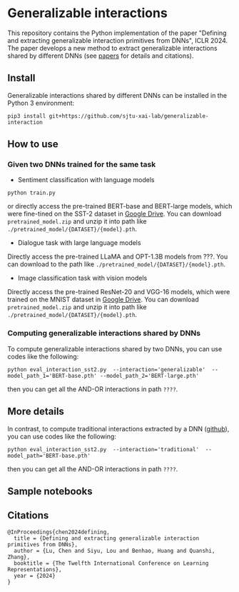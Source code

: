 # Generalizable interactions
This repository contains the Python implementation of the paper "Defining and extracting generalizable interaction primitives from DNNs", ICLR 2024. The paper develops a new method to extract generalizable interactions shared by different DNNs (see [papers](https://arxiv.org/abs/2401.16318) for details and citations).

## Install
Generalizable interactions shared by different DNNs can be installed in the Python 3 environment:

```
pip3 install git+https://github.com/sjtu-xai-lab/generalizable-interaction
```


## How to use 
### Given two DNNs trained for the same task
- Sentiment classification with language models
```
python train.py
```
or directly access the pre-trained BERT-base and BERT-large models, which were fine-tined on the SST-2 dataset in [Google Drive](https://drive.google.com/file/d/18NWWTXVvs6izdjj3fbEPNgsZqQw61WuA/view?usp=sharing). You can download `pretrained_model.zip` and unzip it into path like ```./pretrained_model/{DATASET}/{model}.pth```.

- Dialogue task with large language models

Directly access the pre-trained LLaMA and OPT-1.3B models from ???. You can download to the path like ```./pretrained_model/{DATASET}/{model}.pth```.


- Image classification task with vision models

Directly access the pre-trained ResNet-20 and VGG-16 models, which were trained on the MNIST dataset in [Google Drive](https://drive.google.com/file/d/18NWWTXVvs6izdjj3fbEPNgsZqQw61WuA/view?usp=sharing). You can download `pretrained_model.zip` and unzip it into path like ```./pretrained_model/{DATASET}/{model}.pth```.




### Computing generalizable interactions shared by DNNs
To compute generalizable interactions shared by two DNNs, you can use codes like the following:

```
python eval_interaction_sst2.py  --interaction='generalizable'  --model_path_1='BERT-base.pth' --model_path_2='BERT-large.pth'
```

then you can get all the AND-OR interactions in path `????`.




## More details

In contrast, to compute traditional interactions extracted by a DNN ([github](https://github.com/sjtu-xai-lab/interaction-concept/tree/main)), you can use codes like the following:

```
python eval_interaction_sst2.py  --interaction='traditional'  --model_path='BERT-base.pth' 
```
then you can get all the AND-OR interactions in path `????`.



## Sample notebooks



## Citations
```
@InProceedings{chen2024defining,
  title = {Defining and extracting generalizable interaction primitives from DNNs},
  author = {Lu, Chen and Siyu, Lou and Benhao, Huang and Quanshi, Zhang},
  booktitle = {The Twelfth International Conference on Learning Representations},
  year = {2024}
}
```
